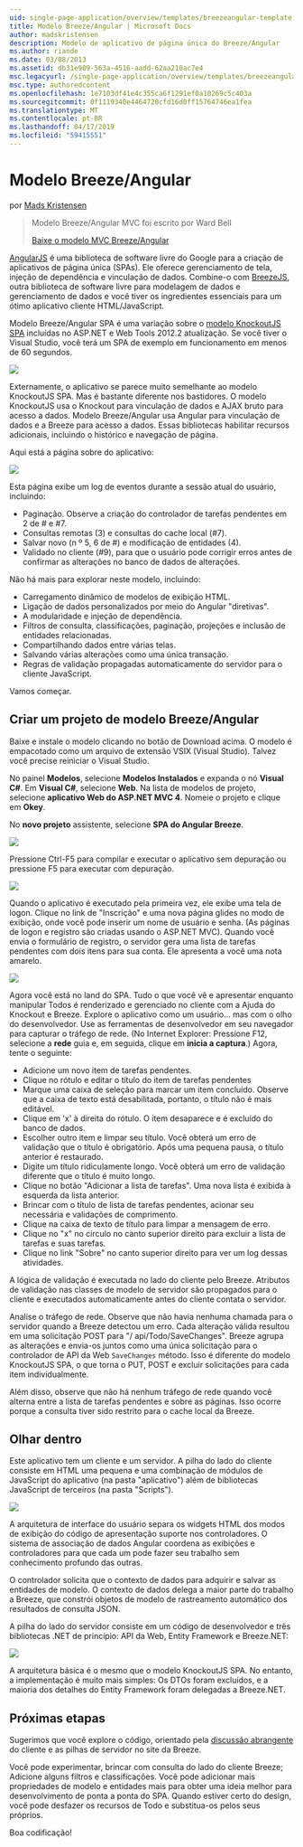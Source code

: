 ```yaml
---
uid: single-page-application/overview/templates/breezeangular-template
title: Modelo Breeze/Angular | Microsoft Docs
author: madskristensen
description: Modelo de aplicativo de página única do Breeze/Angular
ms.author: riande
ms.date: 03/08/2013
ms.assetid: db31e909-563a-4516-aadd-62aa210ac7e4
msc.legacyurl: /single-page-application/overview/templates/breezeangular-template
msc.type: authoredcontent
ms.openlocfilehash: 1e7103df41e4c355ca6f1291ef0a10269c5c403a
ms.sourcegitcommit: 0f1119340e4464720cfd16d0ff15764746ea1fea
ms.translationtype: MT
ms.contentlocale: pt-BR
ms.lasthandoff: 04/17/2019
ms.locfileid: "59415551"
---
```

# <a name="breezeangular-template"></a>Modelo Breeze/Angular

por [Mads Kristensen](https://github.com/madskristensen)

> Modelo Breeze/Angular MVC foi escrito por Ward Bell
> 
> [Baixe o modelo MVC Breeze/Angular](https://go.microsoft.com/fwlink/?LinkId=286437)


[AngularJS](http://angularjs.org) é uma biblioteca de software livre do Google para a criação de aplicativos de página única (SPAs). Ele oferece gerenciamento de tela, injeção de dependência e vinculação de dados. Combine-o com [BreezeJS](http://www.breezejs.com/?utm_source=ms-spa), outra biblioteca de software livre para modelagem de dados e gerenciamento de dados e você tiver os ingredientes essenciais para um ótimo aplicativo cliente HTML/JavaScript.

Modelo Breeze/Angular SPA é uma variação sobre o [modelo KnockoutJS SPA](../introduction/knockoutjs-template.md) incluídas no ASP.NET e Web Tools 2012.2 atualização. Se você tiver o Visual Studio, você terá um SPA de exemplo em funcionamento em menos de 60 segundos.

![](http://www.breezejs.com/sites/all/images/spa-template/NgRunningTodoPage.png)

Externamente, o aplicativo se parece muito semelhante ao modelo KnockoutJS SPA. Mas é bastante diferente nos bastidores. O modelo KnockoutJS usa o Knockout para vinculação de dados e AJAX bruto para acesso a dados. Modelo Breeze/Angular usa Angular para vinculação de dados e a Breeze para acesso a dados. Essas bibliotecas habilitar recursos adicionais, incluindo o histórico e navegação de página.

Aqui está a página sobre do aplicativo:

![](http://www.breezejs.com/sites/all/images/spa-template/NgRunningAboutPage.png)

Esta página exibe um log de eventos durante a sessão atual do usuário, incluindo:

- Paginação. Observe a criação do controlador de tarefas pendentes em 2 de # e #7.
- Consultas remotas (3) e consultas do cache local (#7).
- Salvar novo (n º 5, 6 de #) e modificação de entidades (4).
- Validado no cliente (#9), para que o usuário pode corrigir erros antes de confirmar as alterações no banco de dados de alterações.

Não há mais para explorar neste modelo, incluindo:

- Carregamento dinâmico de modelos de exibição HTML.
- Ligação de dados personalizados por meio do Angular "diretivas".
- A modularidade e injeção de dependência.
- Filtros de consulta, classificações, paginação, projeções e inclusão de entidades relacionadas.
- Compartilhando dados entre várias telas.
- Salvando várias alterações como uma única transação.
- Regras de validação propagadas automaticamente do servidor para o cliente JavaScript.

Vamos começar.

## <a name="create-a-breezeangular-template-project"></a>Criar um projeto de modelo Breeze/Angular

Baixe e instale o modelo clicando no botão de Download acima. O modelo é empacotado como um arquivo de extensão VSIX (Visual Studio). Talvez você precise reiniciar o Visual Studio.

No painel **Modelos**, selecione **Modelos Instalados** e expanda o nó **Visual C#**. Em **Visual C#**, selecione **Web**. Na lista de modelos de projeto, selecione **aplicativo Web do ASP.NET MVC 4**. Nomeie o projeto e clique em **Okey**.

No **novo projeto** assistente, selecione **SPA do Angular Breeze**.

![](http://www.breezejs.com/sites/all/images/spa-template/SelectBreezeNgSpaTemplate.png)

Pressione Ctrl-F5 para compilar e executar o aplicativo sem depuração ou pressione F5 para executar com depuração.

![](http://www.breezejs.com/sites/all/images/spa-template/ZephyrLogin.png)

Quando o aplicativo é executado pela primeira vez, ele exibe uma tela de logon. Clique no link de "Inscrição" e uma nova página glides no modo de exibição, onde você pode inserir um nome de usuário e senha. (As páginas de logon e registro são criadas usando o ASP.NET MVC). Quando você envia o formulário de registro, o servidor gera uma lista de tarefas pendentes com dois itens para sua conta. Ele apresenta a você uma nota amarelo.

![](http://www.breezejs.com/sites/all/images/spa-template/TodoList.png)

Agora você está no land do SPA. Tudo o que você vê e apresentar enquanto manipular Todos é renderizado e gerenciado no cliente com a Ajuda do Knockout e Breeze. Explore o aplicativo como um usuário... mas com o olho do desenvolvedor. Use as ferramentas de desenvolvedor em seu navegador para capturar o tráfego de rede. (No Internet Explorer: Pressione F12, selecione a **rede** guia e, em seguida, clique em **inicia a captura**.) Agora, tente o seguinte:

- Adicione um novo item de tarefas pendentes.
- Clique no rótulo e editar o título do item de tarefas pendentes
- Marque uma caixa de seleção para marcar um item concluído. Observe que a caixa de texto está desabilitada, portanto, o título não é mais editável.
- Clique em 'x' à direita do rótulo. O item desaparece e é excluído do banco de dados.
- Escolher outro item e limpar seu título. Você obterá um erro de validação que o título é obrigatório. Após uma pequena pausa, o título anterior é restaurado.
- Digite um título ridiculamente longo. Você obterá um erro de validação diferente que o título é muito longo.
- Clique no botão "Adicionar a lista de tarefas". Uma nova lista é exibida à esquerda da lista anterior.
- Brincar com o título de lista de tarefas pendentes, acionar seu necessária e validações de comprimento.
- Clique na caixa de texto de título para limpar a mensagem de erro.
- Clique no "x" no círculo no canto superior direito para excluir a lista de tarefas e suas tarefas.
- Clique no link "Sobre" no canto superior direito para ver um log dessas atividades.

A lógica de validação é executada no lado do cliente pelo Breeze. Atributos de validação nas classes de modelo de servidor são propagados para o cliente e executados automaticamente antes do cliente contata o servidor.

Analise o tráfego de rede. Observe que não havia nenhuma chamada para o servidor quando a Breeze detectou um erro. Cada alteração válida resultou em uma solicitação POST para "/ api/Todo/SaveChanges". Breeze agrupa as alterações e envia-os juntos como uma única solicitação para o controlador de API da Web `SaveChanges` método. Isso é diferente do modelo KnockoutJS SPA, o que torna o PUT, POST e excluir solicitações para cada item individualmente.

Além disso, observe que não há nenhum tráfego de rede quando você alterna entre a lista de tarefas pendentes e sobre as páginas. Isso ocorre porque a consulta tiver sido restrito para o cache local da Breeze.

## <a name="peek-inside"></a>Olhar dentro

Este aplicativo tem um cliente e um servidor. A pilha do lado do cliente consiste em HTML uma pequena e uma combinação de módulos de JavaScript do aplicativo (na pasta "aplicativo") além de bibliotecas JavaScript de terceiros (na pasta "Scripts").

![](http://www.breezejs.com/sites/all/images/spa-template/NgClientArchitecture2.png)

A arquitetura de interface do usuário separa os widgets HTML dos modos de exibição do código de apresentação suporte nos controladores. O sistema de associação de dados Angular coordena as exibições e controladores para que cada um pode fazer seu trabalho sem conhecimento profundo das outras.

O controlador solicita que o contexto de dados para adquirir e salvar as entidades de modelo. O contexto de dados delega a maior parte do trabalho a Breeze, que constrói objetos de modelo de rastreamento automático dos resultados de consulta JSON.

A pilha do lado do servidor consiste em um código de desenvolvedor e três bibliotecas .NET de princípio: API da Web, Entity Framework e Breeze.NET:

![](http://www.breezejs.com/sites/all/images/spa-template/ServerArchitecture.png)

A arquitetura básica é o mesmo que o modelo KnockoutJS SPA. No entanto, a implementação é muito mais simples: Os DTOs foram excluídos, e a maioria dos detalhes do Entity Framework foram delegadas a Breeze.NET.

## <a name="next-steps"></a>Próximas etapas

Sugerimos que você explore o código, orientado pela [discussão abrangente](http://www.breezejs.com/ng-spa-template?utm_source=ms-spa) do cliente e as pilhas de servidor no site da Breeze.

Você pode experimentar, brincar com consulta do lado do cliente Breeze; Adicione alguns filtros e classificações. Você pode adicionar mais propriedades de modelo e entidades mais para obter uma ideia melhor para desenvolvimento de ponta a ponta do SPA. Quando estiver certo do design, você pode desfazer os recursos de Todo e substitua-os pelos seus próprios.

Boa codificação!
